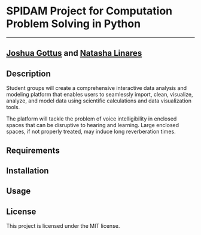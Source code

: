 # SPIDAM Project for Computation Problem Solving in Python

---
[Joshua Gottus]('https://www.github.com/jr-cho/') and [Natasha Linares]('https://www.github.com/NatashaL2191')
---

## Description
Student groups will create a comprehensive interactive data analysis and modeling platform that enables users to seamlessly import, clean, visualize, analyze, and model data using scientific calculations and data visualization tools.

The platform will tackle the problem of voice intelligibility in enclosed spaces that can be disruptive to hearing and learning. Large enclosed spaces, if not properly treated, may induce long reverberation times.

## Requirements


## Installation


## Usage


## License
This project is licensed under the MIT license.
